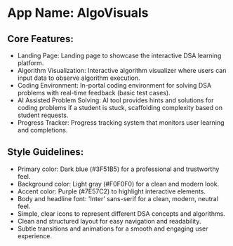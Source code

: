 # **App Name**: AlgoVisuals

## Core Features:

- Landing Page: Landing page to showcase the interactive DSA learning platform.
- Algorithm Visualization: Interactive algorithm visualizer where users can input data to observe algorithm execution.
- Coding Environment: In-portal coding environment for solving DSA problems with real-time feedback (basic test cases).
- AI Assisted Problem Solving: AI tool provides hints and solutions for coding problems if a student is stuck, scaffolding complexity based on student requests.
- Progress Tracker: Progress tracking system that monitors user learning and completions.

## Style Guidelines:

- Primary color: Dark blue (#3F51B5) for a professional and trustworthy feel.
- Background color: Light gray (#F0F0F0) for a clean and modern look.
- Accent color: Purple (#7E57C2) to highlight interactive elements.
- Body and headline font: 'Inter' sans-serif for a clean, modern, neutral feel.
- Simple, clear icons to represent different DSA concepts and algorithms.
- Clean and structured layout for easy navigation and readability.
- Subtle transitions and animations for a smooth and engaging user experience.